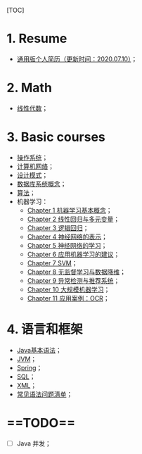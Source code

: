[TOC]

# 1. Resume

- [通用版个人简历（更新时间：2020.07.10）](./Resume/研发工程师_潘汉祺_大连理工大学.pdf)；

# 2. Math

- [线性代数](./Math/Essence_of_linear_algebra.md)；

# 3. Basic courses

- [操作系统](./OS/OS.md)；
- [计算机网络](./Network/ComputeNetworks.md)；
- [设计模式](./DesignPatterns/DesignPatterns.md)；
- [数据库系统概念](./Database/Database.md)；
- [算法](./Algorithm/Algorithm.md)；
- 机器学习：
  - [Chapter 1 机器学习基本概念](./ML/Introduction.md)；
  - [Chapter 2 线性回归与多元变量](./ML/LinearRegressionWithMultipleVariables.md)；
  - [Chapter 3 逻辑回归](./ML/LogisticRegression.md)；
  - [Chapter 4 神经网络的表示](./ML/NeuralNetworksRepresentation.md)；
  - [Chapter 5 神经网络的学习](./ML/NeuralNetworksLearning.md)；
  - [Chapter 6 应用机器学习的建议](./ML/AdviceForApplyingMachineLearning.md)；
  - [Chapter 7 SVM](./ML/SVM.md)；
  - [Chapter 8 无监督学习与数据降维](./ML/UnsupervisedLearning.md)；
  - [Chapter 9 异常检测与推荐系统](./ML/AnomalyDetection.md)；
  - [Chapter 10 大规模机器学习](./ML/LargeScaleMachineLearning.md)；
  - [Chapter 11 应用案例：OCR](./ML/ApplicationExamplePhotoOCR.md)；

# 4. 语言和框架

- [Java基本语法](./Java/CoreJava.md)；
- [JVM](./Java/JVM/JVM.md)；
- [Spring](./Java/Spring/SpringInAction.md)；
- [SQL](./Database/SQL/SQL.md)；
- [XML](./Java/XML/XML.md)；
- [常见语法问题清单](./Programme.md)；

# ==TODO==

- [ ] Java 并发；